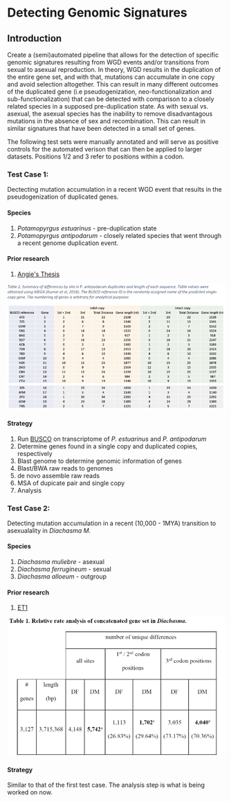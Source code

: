 # Detecting Genomic Signatures

## Introduction

Create a (semi)automated pipeline that allows for the detection of specific genomic signatures resulting from WGD events and/or transitions from sexual to asexual reproduction. In theory, WGD results in the duplication of the entire gene set, and with that, mutations can accumulate in one copy and avoid selection altogether. This can result in many different outcomes of the duplicated gene (i.e pseudogenization, neo-functionalization and sub-functionalization) that can be detected with comparison to a closely related species in a supposed pre-duplication state. As with sexual vs. asexual, the asexual species has the inability to remove disadvantagous mutations in the absence of sex and recombination. This can result in similar signatures that have been detected in a small set of genes.

The following test sets were manually annotated and will serve as positive controls for the automated verison that can then be applied to larger datasets. Positions 1/2 and 3 refer to positions within a codon. 

### **Test Case 1:**

Dectecting mutation accumulation in a recent WGD event that results in the pseudogenization of duplicated genes.

#### **Species**

1. *Potamopyrgus estuarinus* - pre-duplication state
2. *Potamopyrgus antipodarum* - closely related species that went through a recent genome duplication event.

#### **Prior research**

1. [Angie's Thesis](/sources/articles/honorsthesis_akalwies.pdf)

![table1](/sources/pictures/sample_output001.png)

#### **Strategy**

1. Run [BUSCO](https://gitlab.com/ezlab/busco) on transcriptome of *P. estuarinus* and *P. antipodarum*
2. Determine genes found in a single copy and duplicated copies, respectively
3. Blast genome to determine genomic information of genes
4. Blast/BWA raw reads to genomes 
5. de novo assemble raw reads
6. MSA of dupicate pair and single copy
7. Analysis

### **Test Case 2:**

Detecting mutation accumulation in a recent (10,000 - 1MYA) transition to asexualality in *Diachasma M.*

#### **Species**

1. *Diachasma muliebre* - asexual
2. *Diachasma ferrugineum* - sexual
3. *Diachasma alloeum* - outgroup

#### **Prior research**

1. [ET1](/sources/articles/GenomeEvolutionAsexualwasp.pdf)

![table2](/sources/pictures/sample_output002.png)

#### **Strategy**

Similar to that of the first test case. The analysis step is what is being worked on now.
